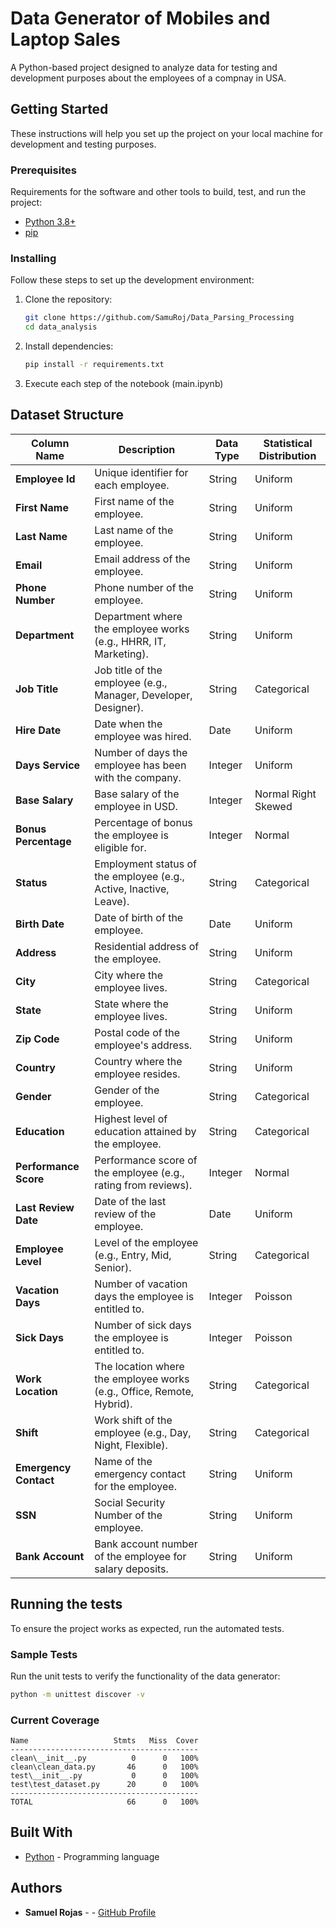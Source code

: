 # Data Generator of Mobiles and Laptop Sales

A Python-based project designed to analyze data for testing and development purposes about the employees of a compnay in USA.

## Getting Started

These instructions will help you set up the project on your local machine for development and testing purposes.

### Prerequisites

Requirements for the software and other tools to build, test, and run the project:  
- [Python 3.8+](https://www.python.org/downloads/)  
- [pip](https://pip.pypa.io/en/stable/installation/)  

### Installing

Follow these steps to set up the development environment:

1. Clone the repository:  
    ```bash
    git clone https://github.com/SamuRoj/Data_Parsing_Processing
    cd data_analysis
    ```

2. Install dependencies:  
    ```bash
    pip install -r requirements.txt
    ```

3. Execute each step of the notebook (main.ipynb)

## Dataset Structure

| Column Name           | Description                                                                  | Data Type | Statistical Distribution |
|-----------------------|------------------------------------------------------------------------------|-----------|--------------------------|
| **Employee Id**        | Unique identifier for each employee.                                          | String    | Uniform                  |
| **First Name**         | First name of the employee.                                                   | String    | Uniform                  |
| **Last Name**          | Last name of the employee.                                                    | String    | Uniform                  |
| **Email**              | Email address of the employee.                                                | String    | Uniform                  |
| **Phone Number**       | Phone number of the employee.                                                 | String    | Uniform                  |
| **Department**         | Department where the employee works (e.g., HHRR, IT, Marketing).                | String    | Uniform              |
| **Job Title**          | Job title of the employee (e.g., Manager, Developer, Designer).               | String    | Categorical              |
| **Hire Date**          | Date when the employee was hired.                                             | Date      | Uniform                  |
| **Days Service**       | Number of days the employee has been with the company.                        | Integer   | Uniform                  |
| **Base Salary**        | Base salary of the employee in USD.                                           | Integer   | Normal Right Skewed                  |
| **Bonus Percentage**   | Percentage of bonus the employee is eligible for.                             | Integer   | Normal                   |
| **Status**             | Employment status of the employee (e.g., Active, Inactive, Leave).         | String    | Categorical              |
| **Birth Date**         | Date of birth of the employee.                                                | Date      | Uniform                  |
| **Address**            | Residential address of the employee.                                          | String    | Uniform                  |
| **City**               | City where the employee lives.                                                | String    | Categorical              |
| **State**              | State where the employee lives.                                               | String    | Uniform             |
| **Zip Code**           | Postal code of the employee's address.                                        | String    | Uniform              |
| **Country**            | Country where the employee resides.                                           | String    | Uniform              |
| **Gender**             | Gender of the employee.                                                       | String    | Categorical              |
| **Education**          | Highest level of education attained by the employee.                          | String    | Categorical              |
| **Performance Score**  | Performance score of the employee (e.g., rating from reviews).     | Integer   | Normal                   |
| **Last Review Date**   | Date of the last review of the employee.                           | Date      | Uniform                  |
| **Employee Level**     | Level of the employee (e.g., Entry, Mid, Senior).                           | String    | Categorical              |
| **Vacation Days**      | Number of vacation days the employee is entitled to.                          | Integer   | Poisson                  |
| **Sick Days**          | Number of sick days the employee is entitled to.                              | Integer   | Poisson                  |
| **Work Location**      | The location where the employee works (e.g., Office, Remote, Hybrid).                 | String    | Categorical              |
| **Shift**              | Work shift of the employee (e.g., Day, Night, Flexible).                   | String    | Categorical              |
| **Emergency Contact**  | Name of the emergency contact for the employee.                               | String    | Uniform                  |
| **SSN**                | Social Security Number of the employee.                                       | String    | Uniform                  |
| **Bank Account**       | Bank account number of the employee for salary deposits.                      | String    | Uniform                  |


## Running the tests

To ensure the project works as expected, run the automated tests.

### Sample Tests

Run the unit tests to verify the functionality of the data generator:  
```bash
python -m unittest discover -v
```

### Current Coverage

```
Name                   Stmts   Miss  Cover
------------------------------------------
clean\__init__.py          0      0   100%
clean\clean_data.py       46      0   100%
test\__init__.py           0      0   100%
test\test_dataset.py      20      0   100%
------------------------------------------
TOTAL                     66      0   100%
```

## Built With

- [Python](https://www.python.org/) - Programming language  

## Authors

- **Samuel Rojas** - - [GitHub Profile](https://github.com/SamuRoj)
